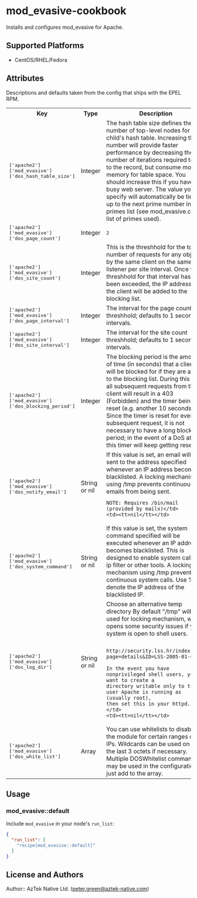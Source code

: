 # mod_evasive-cookbook

Installs and configures mod_evasive for Apache.


## Supported Platforms

* CentOS/RHEL/Fedora

## Attributes
Descriptions and defaults taken from the config that ships with the EPEL
RPM.

<table>
  <tr>
    <th>Key</th>
    <th>Type</th>
    <th>Description</th>
    <th>Default</th>
  </tr>
  <tr>
    <td><tt>['apache2']['mod_evasive']['dos_hash_table_size']</tt></td>
    <td>Integer</td>
    <td>The hash table size defines the number of top-level nodes for each
    child's hash table.  Increasing this number will provide faster
    performance by decreasing the number of iterations required to get to the
    record, but consume more memory for table space.  You should increase
    this if you have a busy web server.  The value you specify will
    automatically be tiered up to the next prime number in the primes list
    (see mod_evasive.c for a list of primes used).</td>
    <td><tt>3097</tt></td>
  </tr>
  <tr>
    <td><tt>['apache2']['mod_evasive']['dos_page_count']</tt></td>
    <td>Integer</td>
    <td.This is the threshhold for the number of requests for the same page (or
    URI) per page interval.  Once the threshhold for that interval has been
    exceeded, the IP address of the client will be added to the blocking
    list.</td>
    <td><tt>2</tt></td>
  </tr>
  <tr>
    <td><tt>['apache2']['mod_evasive']['dos_site_count']</tt></td>
    <td>Integer</td>
    <td>This is the threshhold for the total number of requests for any object by
    the same client on the same listener per site interval.  Once the
    threshhold for that interval has been exceeded, the IP address of the
    client will be added to the blocking list.</td>
    <td><tt>50</tt></td>
  </tr>
  <tr>
    <td><tt>['apache2']['mod_evasive']['dos_page_interval']</tt></td>
    <td>Integer</td>
    <td>The interval for the page count threshhold; defaults to 1 second
    intervals.</td>
    <td><tt>1</tt></td>
  </tr>
  <tr>
    <td><tt>['apache2']['mod_evasive']['dos_site_interval']</tt></td>
    <td>Integer</td>
    <td>The interval for the site count threshhold; defaults to 1 second
    intervals.</td>
    <td><tt>1</tt></td>
  </tr>
  <tr>
    <td><tt>['apache2']['mod_evasive']['dos_blocking_period']</tt></td>
    <td>Integer</td>
    <td>The blocking period is the amount of time (in seconds) that a client will
    be blocked for if they are added to the blocking list.  During this time,
    all subsequent requests from the client will result in a 403 (Forbidden)
    and the timer being reset (e.g. another 10 seconds).  Since the timer is
    reset for every subsequent request, it is not necessary to have a long
    blocking period; in the event of a DoS attack, this timer will keep
    getting reset.</td>
    <td><tt>10</tt></td>
  </tr>
  <tr>
    <td><tt>['apache2']['mod_evasive']['dos_notify_email']</tt></td>
    <td>String or nil</td>
    <td>If this value is set, an email will be sent to the address specified
    whenever an IP address becomes blacklisted.  A locking mechanism using
    /tmp prevents continuous emails from being sent.
   
    NOTE: Requires /bin/mail (provided by mailx)</td>
    <td><tt>nil</tt></td>
  </tr>
  <tr>
    <td><tt>['apache2']['mod_evasive']['dos_system_command']</tt></td>
    <td>String or nil</td>
    <td>If this value is set, the system command specified will be executed
    whenever an IP address becomes blacklisted.  This is designed to enable
    system calls to ip filter or other tools.  A locking mechanism using /tmp
    prevents continuous system calls.  Use %s to denote the IP address of the
    blacklisted IP.</td>
    <td><tt>nil</tt></td>
  </tr>
  <tr>
    <td><tt>['apache2']['mod_evasive']['dos_log_dir']</tt></td>
    <td>String or nil</td>
    <td>Choose an alternative temp directory By default "/tmp" will be used for
    locking mechanism, which opens some security issues if your system is
    open to shell users.
   
      http://security.lss.hr/index.php?page=details&ID=LSS-2005-01-01
   
    In the event you have nonprivileged shell users, you'll want to create a
    directory writable only to the user Apache is running as (usually root),
    then set this in your httpd.conf.</td>
    <td><tt>nil</tt></td>
  </tr>
  <tr>
    <td><tt>['apache2']['mod_evasive']['dos_white_list']</tt></td>
    <td>Array</td>
    <td>You can use whitelists to disable the module for certain ranges of
    IPs. Wildcards can be used on up to the last 3 octets if necessary.  
    Multiple DOSWhitelist commands may be used in the configuration; just
    add to the array.</td>
    <td><tt>[ "127.0.0.1" ]</tt></td>
  </tr>
</table>

## Usage

### mod_evasive::default

Include `mod_evasive` in your node's `run_list`:

```json
{
  "run_list": [
    "recipe[mod_evasive::default]"
  ]
}
```

## License and Authors

Author:: AzTek Native Ltd. (<peter.green@aztek-native.com>)
